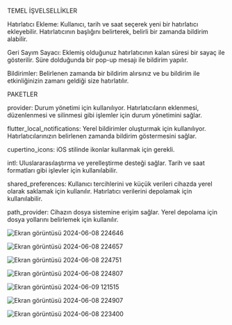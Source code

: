 TEMEL İŞVELSELLİKLER

Hatırlatıcı Ekleme: Kullanıcı, tarih ve saat seçerek yeni bir hatırlatıcı ekleyebilir. Hatırlatıcının başlığını belirterek, belirli bir zamanda bildirim alabilir.

Geri Sayım Sayacı: Eklemiş olduğunuz hatırlatıcının kalan süresi bir sayaç ile gösterilir. Süre dolduğunda bir pop-up mesajı ile bildirim yapılır.

Bildirimler: Belirlenen zamanda bir bildirim alırsınız ve bu bildirim ile etkinliğinizin zamanı geldiği size hatırlatılır.

PAKETLER

provider: Durum yönetimi için kullanılıyor. Hatırlatıcıların eklenmesi, düzenlenmesi ve silinmesi gibi işlemler için durum yönetimini sağlar.

flutter_local_notifications: Yerel bildirimler oluşturmak için kullanılıyor. Hatırlatıcılarınızın belirlenen zamanda bildirim göstermesini sağlar.

cupertino_icons: iOS stilinde ikonlar kullanmak için gerekli.

intl: Uluslararasılaştırma ve yerelleştirme desteği sağlar. Tarih ve saat formatları gibi işlevler için kullanılabilir.

shared_preferences: Kullanıcı tercihlerini ve küçük verileri cihazda yerel olarak saklamak için kullanılır. Hatırlatıcı verilerini depolamak için kullanılabilir.

path_provider: Cihazın dosya sistemine erişim sağlar. Yerel depolama için dosya yollarını belirlemek için kullanılır.

![Ekran görüntüsü 2024-06-08 224646](https://github.com/esmasila/HATIRLATICI-UYGULAMASI-/assets/168902924/ae43999f-786f-4006-8062-b06cab5137ba)

![Ekran görüntüsü 2024-06-08 224657](https://github.com/esmasila/HATIRLATICI-UYGULAMASI-/assets/168902924/48cc6c8a-9d0f-41b1-84dc-566ccea8a93b)

![Ekran görüntüsü 2024-06-08 224751](https://github.com/esmasila/HATIRLATICI-UYGULAMASI-/assets/168902924/c590e7c1-798b-43ef-a583-196c8aad81fa)

![Ekran görüntüsü 2024-06-08 224807](https://github.com/esmasila/HATIRLATICI-UYGULAMASI-/assets/168902924/d1194c4e-32de-445c-8951-2513d7a2ec86)

![Ekran görüntüsü 2024-06-09 121515](https://github.com/esmasila/HATIRLATICI-UYGULAMASI-/assets/168902924/668299d7-f377-4320-9292-8f559f62b9d1)

![Ekran görüntüsü 2024-06-08 224907](https://github.com/esmasila/HATIRLATICI-UYGULAMASI-/assets/168902924/85d57fe6-75ed-45ca-b2d3-66508738c383)

![Ekran görüntüsü 2024-06-08 223400](https://github.com/esmasila/HATIRLATICI-UYGULAMASI-/assets/168902924/6f1ae87d-f74e-42a7-91da-cc10f09df682)
